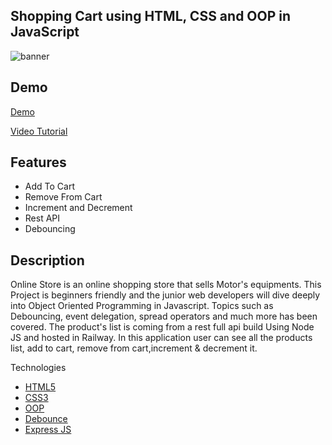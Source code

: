 ## Shopping Cart using HTML, CSS and OOP in JavaScript

<img src="https://res.cloudinary.com/ghazni/image/upload/v1678161176/6_hnbei7.png" alt="banner"/>

## Demo

[Demo](https://milad-onlineshop.netlify.app/)

[Video Tutorial](https://youtu.be/w_uvHSGrkfs) 


## Features

- Add To Cart
- Remove From Cart
- Increment and Decrement
- Rest API
- Debouncing

## Description

Online Store is an online shopping store that sells Motor's equipments. This Project is beginners friendly and the junior web developers will dive deeply into Object Oriented Programming in Javascript. Topics such as Debouncing, event delegation, spread operators and much more has been covered. The product's list is coming from a rest full api build Using Node JS and hosted in Railway. In this application user can see all the products list, add to cart, remove from cart,increment & decrement it.

Technologies

- [HTML5]()
- [CSS3]()
- [OOP](https://www.freecodecamp.org/news/how-javascript-implements-oop/)
- [Debounce](https://www.freecodecamp.org/news/javascript-debounce-example/)
- [Express JS](https://expressjs.com/)
